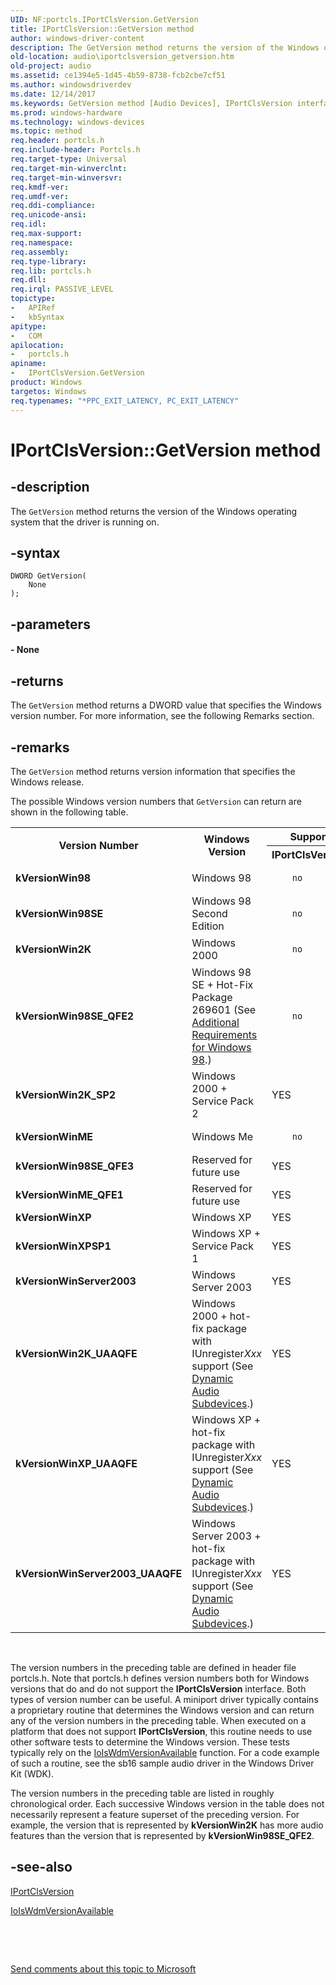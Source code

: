 ```yaml
---
UID: NF:portcls.IPortClsVersion.GetVersion
title: IPortClsVersion::GetVersion method
author: windows-driver-content
description: The GetVersion method returns the version of the Windows operating system that the driver is running on.
old-location: audio\iportclsversion_getversion.htm
old-project: audio
ms.assetid: ce1394e5-1d45-4b59-8738-fcb2cbe7cf51
ms.author: windowsdriverdev
ms.date: 12/14/2017
ms.keywords: GetVersion method [Audio Devices], IPortClsVersion interface, IPortClsVersion::GetVersion, GetVersion method [Audio Devices], IPortClsVersion interface [Audio Devices], GetVersion method, audmp-routines_82b73b24-296b-4b31-88e4-1d1303863c6c.xml, GetVersion, portcls/IPortClsVersion::GetVersion, IPortClsVersion, audio.iportclsversion_getversion
ms.prod: windows-hardware
ms.technology: windows-devices
ms.topic: method
req.header: portcls.h
req.include-header: Portcls.h
req.target-type: Universal
req.target-min-winverclnt: 
req.target-min-winversvr: 
req.kmdf-ver: 
req.umdf-ver: 
req.ddi-compliance: 
req.unicode-ansi: 
req.idl: 
req.max-support: 
req.namespace: 
req.assembly: 
req.type-library: 
req.lib: portcls.h
req.dll: 
req.irql: PASSIVE_LEVEL
topictype:
-	APIRef
-	kbSyntax
apitype:
-	COM
apilocation:
-	portcls.h
apiname:
-	IPortClsVersion.GetVersion
product: Windows
targetos: Windows
req.typenames: "*PPC_EXIT_LATENCY, PC_EXIT_LATENCY"
---
```


# IPortClsVersion::GetVersion method


## -description


The <code>GetVersion</code> method returns the version of the Windows operating system that the driver is running on.


## -syntax


````
DWORD GetVersion(
    None
);
````


## -parameters





#### - None



## -returns


The <code>GetVersion</code> method returns a DWORD value that specifies the Windows version number. For more information, see the following Remarks section.



## -remarks


The <code>GetVersion</code> method returns version information that specifies the Windows release.

The possible Windows version numbers that <code>GetVersion</code> can return are shown in the following table.
<table>
<tr>
<th rowspan="2">Version Number</th>
<th rowspan="2">Windows Version</th>
<th>Supports</th>
</tr>
<tr>
<th>IPortClsVersion?</th>
</tr>
<tr>
<td>
<b>kVersionWin98</b>

</td>
<td>
Windows 98

</td>
<td>

        no
       

</td>
</tr>
<tr>
<td>
<b>kVersionWin98SE</b>

</td>
<td>
Windows 98 Second Edition

</td>
<td>

        no
       

</td>
</tr>
<tr>
<td>
<b>kVersionWin2K</b>

</td>
<td>
Windows 2000

</td>
<td>

        no
       

</td>
</tr>
<tr>
<td>
<b>kVersionWin98SE_QFE2</b>

</td>
<td>
Windows 98 SE + Hot-Fix Package 269601 (See <a href="https://msdn.microsoft.com/8fcdc565-9d8a-45d9-9dc2-0420cbffc4f5">Additional Requirements for Windows 98</a>.)

</td>
<td>

        no
       

</td>
</tr>
<tr>
<td>
<b>kVersionWin2K_SP2</b>

</td>
<td>
Windows 2000 + Service Pack 2

</td>
<td>
YES

</td>
</tr>
<tr>
<td>
<b>kVersionWinME</b>

</td>
<td>
Windows Me

</td>
<td>

        no
       

</td>
</tr>
<tr>
<td>
<b>kVersionWin98SE_QFE3</b>

</td>
<td>
Reserved for future use

</td>
<td>
YES

</td>
</tr>
<tr>
<td>
<b>kVersionWinME_QFE1</b>

</td>
<td>
Reserved for future use

</td>
<td>
YES

</td>
</tr>
<tr>
<td>
<b>kVersionWinXP</b>

</td>
<td>
Windows XP

</td>
<td>
YES

</td>
</tr>
<tr>
<td>
<b>kVersionWinXPSP1</b>

</td>
<td>
Windows XP + Service Pack 1

</td>
<td>
YES

</td>
</tr>
<tr>
<td>
<b>kVersionWinServer2003</b>

</td>
<td>
Windows Server 2003

</td>
<td>
YES

</td>
</tr>
<tr>
<td>
<b>kVersionWin2K_UAAQFE</b>

</td>
<td>
Windows 2000 + hot-fix package with IUnregister<i>Xxx</i> support (See <a href="https://msdn.microsoft.com/d8ebd6d9-37ed-4890-aae1-5ecf58f2e22a">Dynamic Audio Subdevices</a>.)

</td>
<td>
YES

</td>
</tr>
<tr>
<td>
<b>kVersionWinXP_UAAQFE</b>

</td>
<td>
Windows XP + hot-fix package with IUnregister<i>Xxx</i> support (See <a href="https://msdn.microsoft.com/d8ebd6d9-37ed-4890-aae1-5ecf58f2e22a">Dynamic Audio Subdevices</a>.)

</td>
<td>
YES

</td>
</tr>
<tr>
<td>
<b>kVersionWinServer2003_UAAQFE</b>

</td>
<td>
Windows Server 2003 + hot-fix package with IUnregister<i>Xxx</i> support (See <a href="https://msdn.microsoft.com/d8ebd6d9-37ed-4890-aae1-5ecf58f2e22a">Dynamic Audio Subdevices</a>.)

</td>
<td>
YES

</td>
</tr>
</table> 

The version numbers in the preceding table are defined in header file portcls.h. Note that portcls.h defines version numbers both for Windows versions that do and do not support the <b>IPortClsVersion</b> interface. Both types of version number can be useful. A miniport driver typically contains a proprietary routine that determines the Windows version and can return any of the version numbers in the preceding table. When executed on a platform that does not support <b>IPortClsVersion</b>, this routine needs to use other software tests to determine the Windows version. These tests typically rely on the <a href="..\wdm\nf-wdm-ioiswdmversionavailable.md">IoIsWdmVersionAvailable</a> function. For a code example of such a routine, see the sb16 sample audio driver in the Windows Driver Kit (WDK).

The version numbers in the preceding table are listed in roughly chronological order. Each successive Windows version in the table does not necessarily represent a feature superset of the preceding version. For example, the version that is represented by <b>kVersionWin2K</b> has more audio features than the version that is represented by <b>kVersionWin98SE_QFE2</b>.



## -see-also

<a href="..\portcls\nn-portcls-iportclsversion.md">IPortClsVersion</a>

<a href="..\wdm\nf-wdm-ioiswdmversionavailable.md">IoIsWdmVersionAvailable</a>

 

 

<a href="mailto:wsddocfb@microsoft.com?subject=Documentation%20feedback [audio\audio]:%20IPortClsVersion::GetVersion method%20 RELEASE:%20(12/14/2017)&amp;body=%0A%0APRIVACY STATEMENT%0A%0AWe use your feedback to improve the documentation. We don't use your email address for any other purpose, and we'll remove your email address from our system after the issue that you're reporting is fixed. While we're working to fix this issue, we might send you an email message to ask for more info. Later, we might also send you an email message to let you know that we've addressed your feedback.%0A%0AFor more info about Microsoft's privacy policy, see http://privacy.microsoft.com/en-us/default.aspx." title="Send comments about this topic to Microsoft">Send comments about this topic to Microsoft</a>

